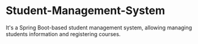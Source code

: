 # Student-Management-System
It's a Spring Boot-based student management system, allowing managing students information and registering courses. 
